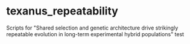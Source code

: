 # texanus_repeatability
Scripts for "Shared selection and genetic architecture drive strikingly repeatable evolution in long-term experimental hybrid populations"
test
